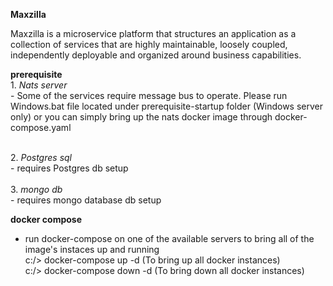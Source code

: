 **Maxzilla**

Maxzilla is a microservice platform that structures an application as a collection of services that are highly maintainable, loosely coupled, independently deployable and organized around business capabilities.


**prerequisite**
<br>1. _Nats server_ 
<br> -  Some of the services require message bus to operate. Please run Windows.bat file located under prerequisite-startup folder (Windows server only) or you can simply bring up the nats docker image through docker-compose.yaml

<br>2. _Postgres sql_ 
<br>- requires Postgres db setup
<br>
<br>3. _mongo db_ 
<br>- requires mongo database db setup

**docker compose**
- run docker-compose on one of the available servers to bring all of the image's instaces up and running
<br> c:/> docker-compose up -d (To bring up all docker instances)
<br> c:/> docker-compose down -d (To bring down all docker instances)